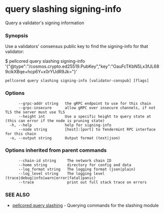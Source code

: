 # query slashing signing-info

Query a validator's signing information

### Synopsis

Use a validators' consensus public key to find the signing-info for that validator:

$ pellcored query slashing signing-info '{"@type":"/cosmos.crypto.ed25519.PubKey","key":"OauFcTKbN5Lx3fJL689cikXBqe+hcp6Y+x0rYUdR9Jk="}'

```
pellcored query slashing signing-info [validator-conspub] [flags]
```

### Options

```
      --grpc-addr string   the gRPC endpoint to use for this chain
      --grpc-insecure      allow gRPC over insecure channels, if not TLS the server must use TLS
      --height int         Use a specific height to query state at (this can error if the node is pruning state)
  -h, --help               help for signing-info
      --node string        [host]:[port] to Tendermint RPC interface for this chain 
  -o, --output string      Output format (text|json) 
```

### Options inherited from parent commands

```
      --chain-id string     The network chain ID
      --home string         directory for config and data 
      --log_format string   The logging format (json|plain) 
      --log_level string    The logging level (trace|debug|info|warn|error|fatal|panic) 
      --trace               print out full stack trace on errors
```

### SEE ALSO

* [pellcored query slashing](pellcored_query_slashing.md)	 - Querying commands for the slashing module

